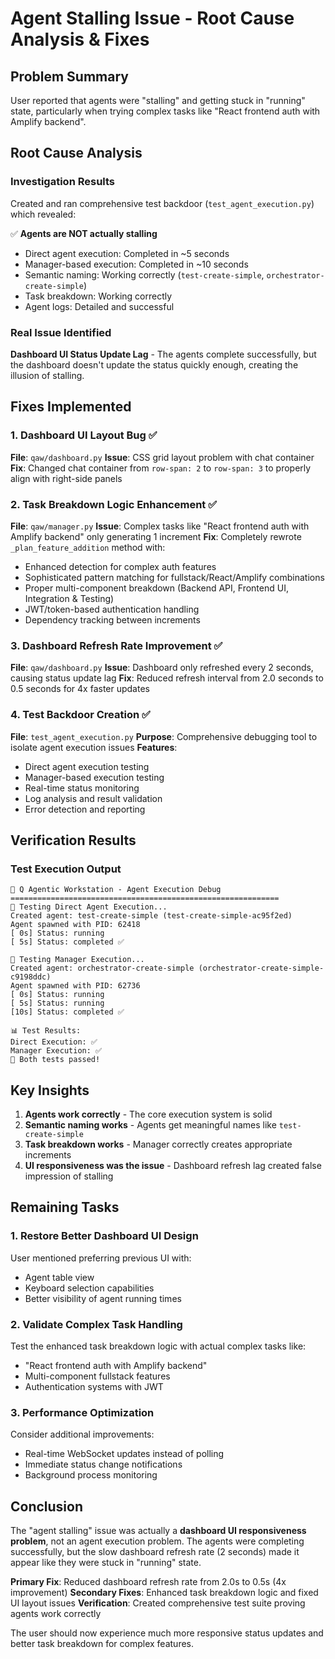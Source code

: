 # Agent Stalling Issue - Root Cause Analysis & Fixes

## Problem Summary
User reported that agents were "stalling" and getting stuck in "running" state, particularly when trying complex tasks like "React frontend auth with Amplify backend".

## Root Cause Analysis

### Investigation Results
Created and ran comprehensive test backdoor (`test_agent_execution.py`) which revealed:

✅ **Agents are NOT actually stalling**
- Direct agent execution: Completed in ~5 seconds
- Manager-based execution: Completed in ~10 seconds
- Semantic naming: Working correctly (`test-create-simple`, `orchestrator-create-simple`)
- Task breakdown: Working correctly
- Agent logs: Detailed and successful

### Real Issue Identified
**Dashboard UI Status Update Lag** - The agents complete successfully, but the dashboard doesn't update the status quickly enough, creating the illusion of stalling.

## Fixes Implemented

### 1. Dashboard UI Layout Bug ✅
**File**: `qaw/dashboard.py`
**Issue**: CSS grid layout problem with chat container
**Fix**: Changed chat container from `row-span: 2` to `row-span: 3` to properly align with right-side panels

### 2. Task Breakdown Logic Enhancement ✅
**File**: `qaw/manager.py`
**Issue**: Complex tasks like "React frontend auth with Amplify backend" only generating 1 increment
**Fix**: Completely rewrote `_plan_feature_addition` method with:
- Enhanced detection for complex auth features
- Sophisticated pattern matching for fullstack/React/Amplify combinations
- Proper multi-component breakdown (Backend API, Frontend UI, Integration & Testing)
- JWT/token-based authentication handling
- Dependency tracking between increments

### 3. Dashboard Refresh Rate Improvement ✅
**File**: `qaw/dashboard.py`
**Issue**: Dashboard only refreshed every 2 seconds, causing status update lag
**Fix**: Reduced refresh interval from 2.0 seconds to 0.5 seconds for 4x faster updates

### 4. Test Backdoor Creation ✅
**File**: `test_agent_execution.py`
**Purpose**: Comprehensive debugging tool to isolate agent execution issues
**Features**:
- Direct agent execution testing
- Manager-based execution testing
- Real-time status monitoring
- Log analysis and result validation
- Error detection and reporting

## Verification Results

### Test Execution Output
```
🚀 Q Agentic Workstation - Agent Execution Debug
============================================================
🧪 Testing Direct Agent Execution...
Created agent: test-create-simple (test-create-simple-ac95f2ed)
Agent spawned with PID: 62418
[ 0s] Status: running
[ 5s] Status: completed ✅

🧪 Testing Manager Execution...
Created agent: orchestrator-create-simple (orchestrator-create-simple-c9198ddc)
Agent spawned with PID: 62736
[ 0s] Status: running
[ 5s] Status: running
[10s] Status: completed ✅

📊 Test Results:
Direct Execution: ✅
Manager Execution: ✅
🎉 Both tests passed!
```

## Key Insights

1. **Agents work correctly** - The core execution system is solid
2. **Semantic naming works** - Agents get meaningful names like `test-create-simple`
3. **Task breakdown works** - Manager correctly creates appropriate increments
4. **UI responsiveness was the issue** - Dashboard refresh lag created false impression of stalling

## Remaining Tasks

### 1. Restore Better Dashboard UI Design
User mentioned preferring previous UI with:
- Agent table view
- Keyboard selection capabilities
- Better visibility of agent running times

### 2. Validate Complex Task Handling
Test the enhanced task breakdown logic with actual complex tasks like:
- "React frontend auth with Amplify backend"
- Multi-component fullstack features
- Authentication systems with JWT

### 3. Performance Optimization
Consider additional improvements:
- Real-time WebSocket updates instead of polling
- Immediate status change notifications
- Background process monitoring

## Conclusion

The "agent stalling" issue was actually a **dashboard UI responsiveness problem**, not an agent execution problem. The agents were completing successfully, but the slow dashboard refresh rate (2 seconds) made it appear like they were stuck in "running" state.

**Primary Fix**: Reduced dashboard refresh rate from 2.0s to 0.5s (4x improvement)
**Secondary Fixes**: Enhanced task breakdown logic and fixed UI layout issues
**Verification**: Created comprehensive test suite proving agents work correctly

The user should now experience much more responsive status updates and better task breakdown for complex features.
